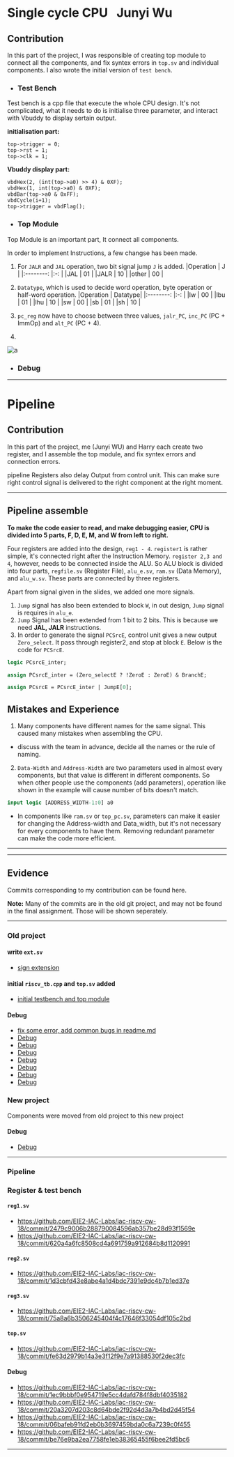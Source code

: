 # **Single cycle CPU** &nbsp; Junyi Wu

## Contribution

In this part of the project, I was responsible of creating top module to connect all the components, and fix syntex errors in `top.sv` and individual components. I also wrote the initial version of `test bench`.

- ### Test Bench

Test bench is a cpp file that execute the whole CPU design. It's not complicated, what it needs to do is initialise three parameter, and interact with Vbuddy to display sertain output.

**initialisation part:**
```
top->trigger = 0;
top->rst = 1;
top->clk = 1;
```
**Vbuddy display part:**
```
vbdHex(2, (int(top->a0) >> 4) & 0XF);
vbdHex(1, int(top->a0) & 0XF);
vbdBar(top->a0 & 0xFF);
vbdCycle(i+1);
top->trigger = vbdFlag();
```

- ### **Top Module**
Top Module is an important part, It connect all components.

In order to implement Instructions, a few changse has been made.

1. For `JALR` and `JAL` operation, two bit signal jump `J` is added. 
   |Operation   | J     |
   |:--------:  |:-:    |
   |JAL         | 01    |
   |JALR        | 10    |
   |other       | 00    |
2. `Datatype`, which is used to decide word operation, byte operation or half-word operation.
   |Operation   | Datatype|
   |:--------:  |:-:    |
   |lw          | 00    |
   |lbu         | 01    |
   |lhu         | 10    |
   |sw          | 00    |
   |sb          | 01    |
   |sh          | 10    |
3. `pc_reg` now have to choose between three values, `jalr_PC`, `inc_PC` (PC + ImmOp) and `alt_PC` (PC + 4).

4. 

![a](../images-logbook/SingleCycle.jpeg)


- ### Debug

---

# **Pipeline**

## Contribution

In this part of the project, me (Junyi WU) and Harry each create two register, and I assemble the top module, and fix syntex errors and connection errors.

pipeline Registers also delay Output from control unit. This can make sure right control signal is delivered to the right component at the right moment.

---
## Pipeline assemble

**To make the code easier to read,  and make debugging easier, CPU is divided into 5 parts, F, D, E, M, and W from left to right.**


Four registers are added into the design, `reg1 - 4`. `register1` is rather simple, it's connected right after the Instruction Memory. `register 2,3 and 4`, however, needs to be connected inside the ALU. So ALU block is divided into four parts, `regfile.sv` (Register File), `alu_e.sv`, `ram.sv` (Data Memory), and `alu_w.sv`. These parts are connected by three registers. 

Apart from signal given in the slides, we added one more signals.

1. `Jump` signal has also been extended to block `W`, in out design, `Jump` signal is requires in `alu_e`.
2. `Jump` Signal has been extended from 1 bit to 2 bits. This is because we need **JAL, JALR** instructions.
3. In order to generate the signal `PCSrcE`, control unit gives a new output `Zero_select`. It pass through register2, and stop at block `E`. Below is the code for `PCSrcE`.
   
```systemverilog
logic PCsrcE_inter;

assign PCsrcE_inter = (Zero_selectE ? !ZeroE : ZeroE) & BranchE;

assign PCsrcE = PCsrcE_inter | JumpE[0];
```








## Mistakes and Experience

1. Many components have different names for the same signal. This caused many mistakes when assembling the CPU.
   
- discuss with the team in advance, decide all the names or the rule of naming.

2. `Data-Width` and `Address-Width` are two parameters used in almost every components, but that value is different in different components. So when other people use the components (add parameters), operation like shown in the example will cause number of bits doesn't match.
    
```systemverilog
input logic [ADDRESS_WIDTH-1:0] a0
```

- In components like `ram.sv` or `top_pc.sv`, parameters can make it easier for changing the Address-width and Data_width, but it's not necessary for every components to have them. Removing redundant parameter can make the code more efficient.


---
---

## Evidence
Commits corresponding to my contribution can be found here. 

**Note:** Many of the commits are in the old git project, and may not be found in the final assignment. Those will be shown seperately.

---
### Old project

#### write `ext.sv`
- [sign extension](https://github.com/GavinVasandani/Lab4-Reduced-RISC-V-Architecture/commit/acd427de9226d47c882ad4a16817afc41bf132b6)

#### initial `riscv_tb.cpp` and `top.sv` added
- [initial testbench and top module](https://github.com/GavinVasandani/Lab4-Reduced-RISC-V-Architecture/commit/0dc84ec7b69aa3cb8f17030e464595edfb6ce237)

#### Debug
- [fix some error, add common bugs in readme.md](https://github.com/GavinVasandani/Lab4-Reduced-RISC-V-Architecture/commit/b7afb35451e3b623daa2d2cffdd5e137b168cdfc)
- [Debug](https://github.com/GavinVasandani/Lab4-Reduced-RISC-V-Architecture/commit/592600061d23f121ad5caa4b713a121c18e0cc41)
- [Debug](https://github.com/GavinVasandani/Lab4-Reduced-RISC-V-Architecture/commit/cdbafc98e91de73d1278ebd823cc1c311d8055a7)
- [Debug](https://github.com/GavinVasandani/Lab4-Reduced-RISC-V-Architecture/commit/ac0ef45fdb23184b45b077a06b05e491326a8bc8)
- [Debug](https://github.com/GavinVasandani/Lab4-Reduced-RISC-V-Architecture/commit/d367ec775618bf284ff1498812756ca89f08cb41)
- [Debug](https://github.com/GavinVasandani/Lab4-Reduced-RISC-V-Architecture/commit/9aafa02b5876adf8c3b3664717a230274e307fe7)
- [Debug](https://github.com/GavinVasandani/Lab4-Reduced-RISC-V-Architecture/commit/a7ad1a239cfcbce72de4290a826bc6b302c568b3)
- [Debug](https://github.com/GavinVasandani/Lab4-Reduced-RISC-V-Architecture/commit/f5f7ff4857715090c66299c93caee184f0726b12)
  

### New project
Components were moved from old project to this new project

#### Debug
- [Debug](https://github.com/EIE2-IAC-Labs/iac-riscv-cw-18/commit/260e64ef3a2d798e87c55a24cb2d867fca9f2da8)

---

### **Pipeline**

### Register & test bench
#### `reg1.sv`
- https://github.com/EIE2-IAC-Labs/iac-riscv-cw-18/commit/2479c9006b288790084596ab357be28d93f1569e
- https://github.com/EIE2-IAC-Labs/iac-riscv-cw-18/commit/620a4a6fc8508cd4a691759a912684b8d1120991

#### `reg2.sv`

- https://github.com/EIE2-IAC-Labs/iac-riscv-cw-18/commit/1d3cbfd43e8abe4a1d4bdc7391e9dc4b7b1ed37e


#### `reg3.sv`
- https://github.com/EIE2-IAC-Labs/iac-riscv-cw-18/commit/75a8a6b3506245404f4c17646f33054df105c2bd

#### `top.sv`
- https://github.com/EIE2-IAC-Labs/iac-riscv-cw-18/commit/fe63d2979b14a3e3f12f9e7a91388530f2dec3fc

#### Debug
- https://github.com/EIE2-IAC-Labs/iac-riscv-cw-18/commit/1ec9bbbf0e954719e5cc4dafd784f8dbf4035182
- https://github.com/EIE2-IAC-Labs/iac-riscv-cw-18/commit/20a3207d203c8d64bde2f92d4d3a7b4bd2d45f54
- https://github.com/EIE2-IAC-Labs/iac-riscv-cw-18/commit/06bafeb91fd2eb0b3697459bda0c6a7239c0f455
- https://github.com/EIE2-IAC-Labs/iac-riscv-cw-18/commit/be76e9ba2ea7758fe1eb38365455f6bee2fd5bc6
---

<!-- - #### PC

PC contains a PC register and a ROM called Instruction Memory. PC register control current address, and Instruction Memory contains all 32-bit Instructions.


Normally, next PC = PC + 4, but when JUMP or Branch type instuction is implemented, PC is assigned with a certain value, depends on the type of instruction and it's parameter.

- #### Control Unit

Control Unit takes Instruction as input, and analyse the instruction in order to give control other components(PC, ALU, Sign_extension). 

Control Unit can be divided into two parts, **Main Decoder** and **ALUDecoder**. **Main Decoder** use Opcode to determine the type of the instruction. This will give most of the information. It also give an 2-bit ALUOp to **ALUDecoder**, which use ALUOp and the rest of the instuction (*funct3 and funct7*) to calculate ALUcontrol output.

- #### ALU -->
